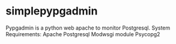 # simplepypgadmin
Pypgadmin is a python web apache to monitor Postgresql.
System Requirements:
Apache 
Postgresql
Modwsgi module
Psycopg2

